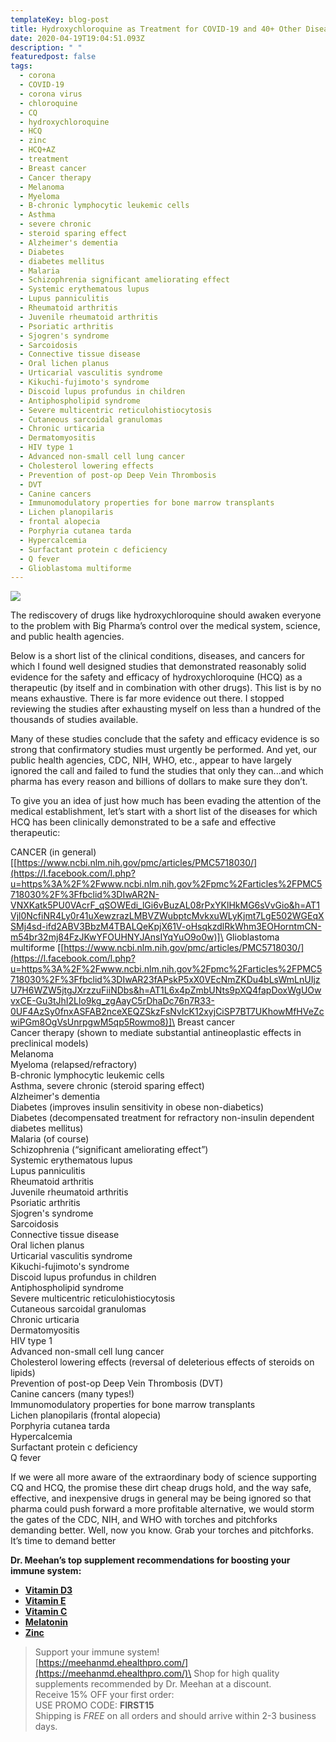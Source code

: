 ```yaml
---
templateKey: blog-post
title: Hydroxychloroquine as Treatment for COVID-19 and 40+ Other Diseases
date: 2020-04-19T19:04:51.093Z
description: " "
featuredpost: false
tags:
  - corona
  - COVID-19
  - corona virus
  - chloroquine
  - CQ
  - hydroxychloroquine
  - HCQ
  - zinc
  - HCQ+AZ
  - treatment
  - Breast cancer
  - Cancer therapy
  - Melanoma
  - Myeloma
  - B-chronic lymphocytic leukemic cells
  - Asthma
  - severe chronic
  - steroid sparing effect
  - Alzheimer's dementia
  - Diabetes
  - diabetes mellitus
  - Malaria
  - Schizophrenia significant ameliorating effect
  - Systemic erythematous lupus
  - Lupus panniculitis
  - Rheumatoid arthritis
  - Juvenile rheumatoid arthritis
  - Psoriatic arthritis
  - Sjogren's syndrome
  - Sarcoidosis
  - Connective tissue disease
  - Oral lichen planus
  - Urticarial vasculitis syndrome
  - Kikuchi-fujimoto's syndrome
  - Discoid lupus profundus in children
  - Antiphospholipid syndrome
  - Severe multicentric reticulohistiocytosis
  - Cutaneous sarcoidal granulomas
  - Chronic urticaria
  - Dermatomyositis
  - HIV type 1
  - Advanced non-small cell lung cancer
  - Cholesterol lowering effects
  - Prevention of post-op Deep Vein Thrombosis
  - DVT
  - Canine cancers
  - Immunomodulatory properties for bone marrow transplants
  - Lichen planopilaris
  - frontal alopecia
  - Porphyria cutanea tarda
  - Hypercalcemia
  - Surfactant protein c deficiency
  - Q fever
  - Glioblastoma multiforme
---
```

<!--StartFragment-->

![](/img/blog-pic.jpg)

The rediscovery of drugs like hydroxychloroquine should awaken everyone to the problem with Big Pharma’s control over the medical system, science, and public health agencies.

Below is a short list of the clinical conditions, diseases, and cancers for which I found well designed studies that demonstrated reasonably solid evidence for the safety and efficacy of hydroxychloroquine (HCQ) as a therapeutic (by itself and in combination with other drugs). This list is by no means exhaustive. There is far more evidence out there. I stopped reviewing the studies after exhausting myself on less than a hundred of the thousands of studies available.

Many of these studies conclude that the safety and efficacy evidence is so strong that confirmatory studies must urgently be performed. And yet, our public health agencies, CDC, NIH, WHO, etc., appear to have largely ignored the call and failed to fund the studies that only they can...and which pharma has every reason and billions of dollars to make sure they don’t.

To give you an idea of just how much has been evading the attention of the medical establishment, let’s start with a short list of the diseases for which HCQ has been clinically demonstrated to be a safe and effective therapeutic:

CANCER (in general) [[https://www.ncbi.nlm.nih.gov/pmc/articles/PMC5718030/](https://l.facebook.com/l.php?u=https%3A%2F%2Fwww.ncbi.nlm.nih.gov%2Fpmc%2Farticles%2FPMC5718030%2F%3Ffbclid%3DIwAR2N-VNXKatk5PU0VAcrF_qSOWEdi_lGi6vBuzAL08rPxYKlHkMG6sVvGio&h=AT1Vjl0NcfiNR4Ly0r41uXewzrazLMBVZWubptcMvkxuWLyKjmt7LgE502WGEqXSMj4sd-ifd2ABV3BbzM4TBALQeKpjX61V-oHsqkzdlRkWhm3EOHorntmCN-m54br32mj84FzJKwYFOUHNYJAnsIYqYuO9o0w)]\
Glioblastoma multiforme [[https://www.ncbi.nlm.nih.gov/pmc/articles/PMC5718030/](https://l.facebook.com/l.php?u=https%3A%2F%2Fwww.ncbi.nlm.nih.gov%2Fpmc%2Farticles%2FPMC5718030%2F%3Ffbclid%3DIwAR23fAPskP5xX0VEcNmZKDu4bLsWmLnUIjzU7H6WZW5jtgJXrzzuFiiNDbs&h=AT1L6x4pZmbUNts9pXQ4fapDoxWgUOwvxCE-Gu3tJhI2Llo9kg_zgAayC5rDhaDc76n7R33-0UF4AzSy0fnxASFAB2nceXEQZSkzFsNvIcK12xyjCiSP7BT7UKhowMfHVeZcwiPGm8OgVsUnrpgwM5qp5Rowmo8)]\
Breast cancer\
Cancer therapy (shown to mediate substantial antineoplastic effects in preclinical models)\
Melanoma\
Myeloma (relapsed/refractory)\
B-chronic lymphocytic leukemic cells\
Asthma, severe chronic (steroid sparing effect)\
Alzheimer's dementia\
Diabetes (improves insulin sensitivity in obese non-diabetics)\
Diabetes (decompensated treatment for refractory non-insulin dependent diabetes mellitus)\
Malaria (of course)\
Schizophrenia (“significant ameliorating effect”)\
Systemic erythematous lupus\
Lupus panniculitis\
Rheumatoid arthritis\
Juvenile rheumatoid arthritis\
Psoriatic arthritis\
Sjogren's syndrome\
Sarcoidosis\
Connective tissue disease\
Oral lichen planus\
Urticarial vasculitis syndrome\
Kikuchi-fujimoto's syndrome\
Discoid lupus profundus in children\
Antiphospholipid syndrome\
Severe multicentric reticulohistiocytosis\
Cutaneous sarcoidal granulomas\
Chronic urticaria\
Dermatomyositis\
HIV type 1\
Advanced non-small cell lung cancer\
Cholesterol lowering effects (reversal of deleterious effects of steroids on lipids)\
Prevention of post-op Deep Vein Thrombosis (DVT)\
Canine cancers (many types!)\
Immunomodulatory properties for bone marrow transplants\
Lichen planopilaris (frontal alopecia)\
Porphyria cutanea tarda\
Hypercalcemia\
Surfactant protein c deficiency\
Q fever

If we were all more aware of the extraordinary body of science supporting CQ and HCQ, the promise these dirt cheap drugs hold, and the way safe, effective, and inexpensive drugs in general may be being ignored so that pharma could push forward a more profitable alternative, we would storm the gates of the CDC, NIH, and WHO with torches and pitchforks demanding better. Well, now you know. Grab your torches and pitchforks. It’s time to demand better

<!--EndFragment-->

**Dr. Meehan’s top supplement recommendations for boosting your immune system:**

* **[Vitamin D3](https://meehanmd.ehealthpro.com/products/vitamin-d-complex-60-capsules)**
* **[Vitamin E](https://meehanmd.ehealthpro.com/products/annatto-e-300)**
* **[Vitamin C](https://meehanmd.ehealthpro.com/products/stellar-c-90-vegetarian-capsules)**
* **[Melatonin](https://meehanmd.ehealthpro.com/products/melatonin-3mg-60-capsules)**
* **[Zinc](https://meehanmd.ehealthpro.com/products/zinc-supreme-90-vegetarian-capsules)**



> Support your immune system!\
> [https://meehanmd.ehealthpro.​com/](https://meehanmd.ehealthpro.com/)\
> Shop for high quality supplements recommended by Dr. Meehan at a discount.\
> Receive 15% OFF your first order:\
> USE PROMO CODE: **FIRST15**\
> Shipping is *FREE* on all orders and should arrive within 2-3 business days.